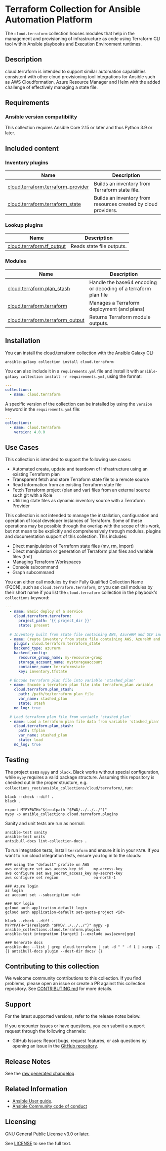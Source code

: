 # Terraform Collection for Ansible Automation Platform

The `cloud.terraform` collection houses modules that help in the management and provisioning of infrastructure as code using Terraform CLI tool within Ansible playbooks and Execution Environment runtimes.

## Description

cloud.terraform is intended to support similar automation capabilities consistent with other cloud provisioning tool integrations for Ansible such as AWS Cloudformation, Azure Resource Manager and Helm with the added challenge of effectively managing a state file.

## Requirements

### Ansible version compatibility

This collection requires Ansible Core 2.15 or later and thus Python 3.9 or later.

## Included content
<!--start collection content-->
### Inventory plugins
Name | Description
--- | ---
[cloud.terraform.terraform_provider](https://github.com/ansible-collections/cloud.terraform/blob/stable-4/docs/cloud.terraform.terraform_provider_inventory.rst)|Builds an inventory from Terraform state file.
[cloud.terraform.terraform_state](https://github.com/ansible-collections/cloud.terraform/blob/stable-4/docs/cloud.terraform.terraform_state_inventory.rst)|Builds an inventory from resources created by cloud providers.

### Lookup plugins
Name | Description
--- | ---
[cloud.terraform.tf_output](https://github.com/ansible-collections/cloud.terraform/blob/stable-4/docs/cloud.terraform.tf_output_lookup.rst)|Reads state file outputs.

### Modules
Name | Description
--- | ---
[cloud.terraform.plan_stash](https://github.com/ansible-collections/cloud.terraform/blob/stable-4/docs/cloud.terraform.plan_stash_module.rst)|Handle the base64 encoding or decoding of a terraform plan file
[cloud.terraform.terraform](https://github.com/ansible-collections/cloud.terraform/blob/stable-4/docs/cloud.terraform.terraform_module.rst)|Manages a Terraform deployment (and plans)
[cloud.terraform.terraform_output](https://github.com/ansible-collections/cloud.terraform/blob/stable-4/docs/cloud.terraform.terraform_output_module.rst)|Returns Terraform module outputs.

<!--end collection content-->

## Installation

You can install the cloud.terraform collection with the Ansible Galaxy CLI:

    ansible-galaxy collection install cloud.terraform

You can also include it in a `requirements.yml` file and install it with `ansible-galaxy collection install -r requirements.yml`, using the format:

```yaml
---
collections:
  - name: cloud.terraform
```

A specific version of the collection can be installed by using the `version` keyword in the `requirements.yml` file:

```yaml
---
collections:
  - name: cloud.terraform
    version: 4.0.0
```

## Use Cases

This collection is intended to support the following use cases:

* Automated create, update and teardown of infrastructure using an existing Terraform plan
* Transparent fetch and store Terraform state file to a remote source
* Read information from an existing Terraform state file
* Fetch Terraform project (plan and var) files from an external source such git with a Role
* Utilizing state files as dynamic inventory source with a Terraform Provider

This collection is not intended to manage the installation, configuration and operation of local developer instances of Terraform. Some of these operations may be possible through the overlap with the scope of this work, but not mean to be explicitly and comprehensively through modules, plugins and documentation support of this collection. This includes:

* Direct manipulation of Terraform state files (mv, rm, import)
* Direct manipulation or generation of Terraform plan files and variable files (fmt)
* Managing Terraform Workspaces
* Console subcommand
* Graph subcommand

You can either call modules by their Fully Qualified Collection Name (FQCN), such as `cloud.terraform.terraform`, or you can call modules by their short name if you list the `cloud.terraform` collection in the playbook's `collections` keyword:

```yaml
---
  - name: Basic deploy of a service
    cloud.terraform.terraform:
      project_path: '{{ project_dir }}'
      state: present
 
  # Inventory built from state file containing AWS, AzureRM and GCP instances
  - name: Create inventory from state file containing AWS, AzureRM and GCP instances
    plugin: cloud.terraform.terraform_state
    backend_type: azurerm
    backend_config:
      resource_group_name: my-resource-group
      storage_account_name: mystorageaccount
      container_name: terraformstate
      key: inventory.tfstate

  # Encode terraform plan file into variable 'stashed_plan'
  - name: Encode a terraform plan file into terraform_plan variable
    cloud.terraform.plan_stash:
      path: /path/to/terraform_plan_file
      var_name: stashed_plan
      state: stash
    no_log: true

  # Load terraform plan file from variable 'stashed_plan'
  - name: Load a terraform plan file data from variable 'stashed_plan' into file 'tfplan'
    cloud.terraform.plan_stash:
      path: tfplan
      var_name: stashed_plan
      state: load
    no_log: true
```

## Testing

The project uses `mypy` and `black`.
Black works without special configuration, while `mypy` requires a valid package structure.
Assuming this repository is checked out in the proper structure,
e.g. `collections_root/ansible_collections/cloud/terraform/`, run:

```shell
black --check --diff .
black .

export MYPYPATH="$(realpath "$PWD/../../../")"
mypy -p ansible_collections.cloud.terraform.plugins
```

Sanity and unit tests are run as normal:

```shell
ansible-test sanity
ansible-test units
antsibull-docs lint-collection-docs .
```

To run integration tests, install `terraform` and ensure it is in your `PATH`.
If you want to run cloud integration tests, ensure you log in to the clouds:

```shell
### using the "default" profile on AWS
aws configure set aws_access_key_id     my-access-key
aws configure set aws_secret_access_key my-secret-key
aws configure set region                eu-north-1

### Azure login
az login
az account set --subscription <id>

### GCP login
gcloud auth application-default login
gcloud auth application-default set-quota-project <id>

black --check --diff .
MYPYPATH="$(realpath "$PWD/../../../")" mypy -p ansible_collections.cloud.terraform.plugins
ansible-test integration [target] [--exclude aws|azure|gcp]

### Generate docs
ansible-doc --list | grep cloud.terraform | cut -d " " -f 1 | xargs -I {} antsibull-docs plugin --dest-dir docs/ {}
```

## Contributing to this collection

We welcome community contributions to this collection. If you find problems, please open an issue or create a PR against this collection repository.
See [CONTRIBUTING.md](https://github.com/ansible-collections/cloud.terraform/blob/stable-4/CONTRIBUTING.md) for more details.

## Support

For the latest supported versions, refer to the release notes below.

If you encounter issues or have questions, you can submit a support request through the following channels:
 - GitHub Issues: Report bugs, request features, or ask questions by opening an issue in the [GitHub repository](https://github.com/ansible-collections/cloud.terraform).

## Release Notes

See the [raw generated changelog](https://github.com/ansible-collections/cloud.terraform/blob/stable-4/CHANGELOG.rst).


## Related Information

 - [Ansible User guide](https://docs.ansible.com/ansible/latest/user_guide/index.html).
 - [Ansible Community code of conduct](https://docs.ansible.com/ansible/latest/community/code_of_conduct.html)

## Licensing

GNU General Public License v3.0 or later.

See [LICENSE](https://github.com/ansible-collections/cloud.terraform/blob/stable-4/LICENSE) to see the full text.

